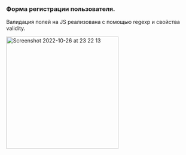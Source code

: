 ### Форма регистрации пользователя.
Валидация полей на JS реализована с помощью regexp и свойства validity.

<img width="300" alt="Screenshot 2022-10-26 at 23 22 13" src="https://user-images.githubusercontent.com/91337360/198129741-672d6073-e5cb-43c1-9387-5856bcdaabcc.png">
